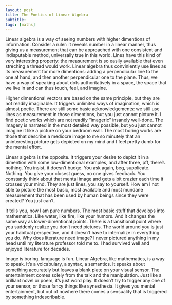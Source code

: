 ```yaml
---
layout: post
title: The Poetics of Linear Algebra
subtitle: 
tags: [maths]
---
```

Linear algebra is a way of seeing numbers with higher dimentions of information. Consider a ruler: it reveals number in a linear manner, thus giving us a measurement that can be approached with one consistent and indisputable method, universally true in this world. Lines have this kind of very interesting property: the measurement is so easily available that even streching a thread would work. Linear algebra thus conviniently use lines as its measurement for more dimentions: adding a perpendicular line to the one at hand, and then another perpendicular one to the plane. Thus, we have a way of speaking about dots authoritatively in a space, the space that we live in and can thus touch, feel, and imagine. 

Higher dimentional vectors are based on the same principle, but they are not readily imaginable. It triggers unlimited ways of imagination, which is almost poetic. There are still some basic acknowledgements: we still use lines as measurement in those dimentions, but you just cannot picture it. I find poetic works which are not readily “imageric” insanely well-done. The imagery is narrated in the most detailed way possible, but you just cannot imagine it like a picture on your bedroom wall. The most boring works are those that describe a mediocre image to me so minutely that an uninteresting picture gets depicted on my mind and I feel pretty dumb for the mental effort. 

Linear algebra is the opposite. It triggers your desire to depict it in a dimention with some low-dimentional examples, and after three, pff, there’s nothing. You insist, it doesn’t budge. You ask again, beg, supplicate. Nothing. You give your closest guess, no one gives feedback. You constantly think about that mental image and gets a bit crazier each time it crosses your mind. They are just lines, you say to yourself. How am I not able to picture the most basic, most available and most mundane measurement that has been used by human beings since they were created? You just can’t. 

It tells you, now I am pure numbers. The most basic stuff that develops into mathematics. Like water, like fire, like your humors. And it changes the same way as lower-dimentional points. There is a transitional point where you suddenly realize you don’t need pictures. The world around you is just your habitual perspective, and it doesn’t have to internalize in everything you do. Why does literature need image? I never pictured anything in my head until my literature professor told me to. I had survived well and enjoyed literature for decades. 

Image is boring, language is fun. Linear Algebra, like mathematics, is a way to speak. It’s a volcabulary, a syntax, a semantics. It speaks about something accurately but leaves a blank plate on your visual sensor. The entertainment comes solely from the talk and the manipulation. Just like a brilliant novel or poem, it’s just word play. It doesn’t try to trigger any one of your sensor, or those fancy things like synesthesia. It gives you mental entertainment, but out of nowhere there comes a sensuality that is triggered by something indescribable. 